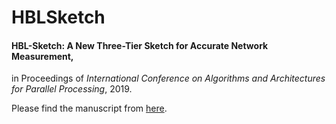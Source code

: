 # HBLSketch

#### HBL-Sketch: A New Three-Tier Sketch for Accurate Network Measurement,
in Proceedings of *International Conference on Algorithms and Architectures for Parallel Processing*, 2019.

Please find the manuscript from [here](https://link.springer.com/chapter/10.1007/978-3-030-38991-8_4).
